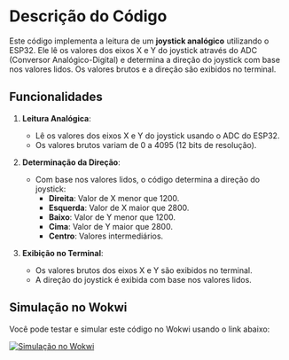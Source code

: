 # Descrição do Código

Este código implementa a leitura de um **joystick analógico** utilizando o ESP32. Ele lê os valores dos eixos X e Y do joystick através do ADC (Conversor Analógico-Digital) e determina a direção do joystick com base nos valores lidos. Os valores brutos e a direção são exibidos no terminal.

## Funcionalidades

1. **Leitura Analógica**:
   - Lê os valores dos eixos X e Y do joystick usando o ADC do ESP32.
   - Os valores brutos variam de 0 a 4095 (12 bits de resolução).

2. **Determinação da Direção**:
   - Com base nos valores lidos, o código determina a direção do joystick:
     - **Direita**: Valor de X menor que 1200.
     - **Esquerda**: Valor de X maior que 2800.
     - **Baixo**: Valor de Y menor que 1200.
     - **Cima**: Valor de Y maior que 2800.
     - **Centro**: Valores intermediários.

3. **Exibição no Terminal**:
   - Os valores brutos dos eixos X e Y são exibidos no terminal.
   - A direção do joystick é exibida com base nos valores lidos.

## Simulação no Wokwi

Você pode testar e simular este código no Wokwi usando o link abaixo:

[![Simulação no Wokwi](https://img.shields.io/badge/Simulação-Wokwi-blue)](https://wokwi.com/projects/425519914062376961)